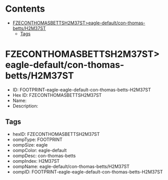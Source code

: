 



Contents
========

* [FZECONTHOMASBETTSH2M37ST>eagle-default/con-thomas-betts/H2M37ST](#fzeconthomasbettsh2m37steagle-defaultcon-thomas-bettsh2m37st)
	* [Tags](#tags)

# FZECONTHOMASBETTSH2M37ST>eagle-default/con-thomas-betts/H2M37ST

- ID: FOOTPRINT-eagle-eagle-default-con-thomas-betts-H2M37ST
- Hex ID: FZECONTHOMASBETTSH2M37ST
- Name: 
- Description: 

## Tags

- hexID: FZECONTHOMASBETTSH2M37ST
- oompType: FOOTPRINT
- oompSize: eagle
- oompColor: eagle-default
- oompDesc: con-thomas-betts
- oompIndex: H2M37ST
- oompName: eagle-default/con-thomas-betts/H2M37ST
- oompID: FOOTPRINT-eagle-eagle-default-con-thomas-betts-H2M37ST

